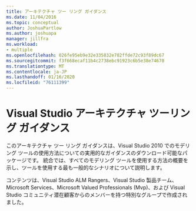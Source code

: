 ```yaml
---
title: アーキテクチャ ツー リング ガイダンス
ms.date: 11/04/2016
ms.topic: conceptual
author: JoshuaPartlow
ms.author: joshuapa
manager: jillfra
ms.workload:
- multiple
ms.openlocfilehash: 026fe95eb9e32e335832e782ffde72c93f89dc67
ms.sourcegitcommit: f3f668ecaf11b4c2738ebc91923c6b5e38e74670
ms.translationtype: MT
ms.contentlocale: ja-JP
ms.lasthandoff: 01/16/2020
ms.locfileid: "76111399"
---
```

# <a name="visual-studio-architecture-tooling-guidance"></a>Visual Studio アーキテクチャ ツーリング ガイダンス

このアーキテクチャ ツー リング ガイダンスは、Visual Studio 2010 でのモデリング ツールの使用方法についての実用的なガイダンスのダウンロード可能なパッケージです。 統合では、すべてのモデリング ツールを使用する方法の概要を示し、ツールを使用する最も一般的なシナリオについて説明します。

コンテンツは、Visual Studio ALM Rangers、Visual Studio 製品チーム、Microsoft Services、Microsoft Valued Professionals (Mvp)、および Visual Studio コミュニティ潜在顧客からのメンバーを持つ特別なグループで作成されました。
